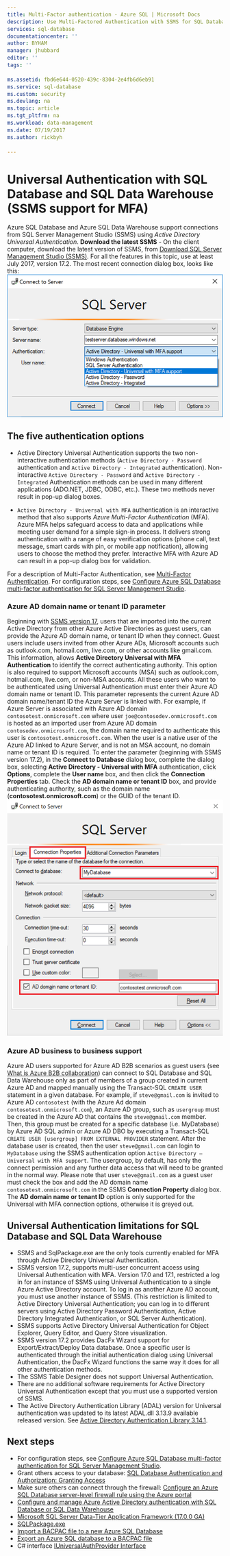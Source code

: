 ```yaml
---
title: Multi-Factor authentication - Azure SQL | Microsoft Docs
description: Use Multi-Factored Authentication with SSMS for SQL Database and SQL Data Warehouse.
services: sql-database
documentationcenter: ''
author: BYHAM
manager: jhubbard
editor: ''
tags: ''

ms.assetid: fbd6e644-0520-439c-8304-2e4fb6d6eb91
ms.service: sql-database
ms.custom: security
ms.devlang: na
ms.topic: article
ms.tgt_pltfrm: na
ms.workload: data-management
ms.date: 07/19/2017
ms.author: rickbyh

---
```

# Universal Authentication with SQL Database and SQL Data Warehouse (SSMS support for MFA)
Azure SQL Database and Azure SQL Data Warehouse support connections from SQL Server Management Studio (SSMS) using *Active Directory Universal Authentication*. 
**Download the latest SSMS** - On the client computer, download the latest version of SSMS, from [Download SQL Server Management Studio (SSMS)](https://msdn.microsoft.com/library/mt238290.aspx). For all the features in this topic, use at least July 2017, version 17.2.  The most recent connection dialog box, looks like this: 
  ![1mfa-universal-connect](./media/sql-database-ssms-mfa-auth/1mfa-universal-connect.png "Completes the User name box.")  

## The five authentication options  
- Active Directory Universal Authentication supports the two non-interactive authentication methods (`Active Directory - Password` authentication and `Active Directory - Integrated` authentication). Non-interactive `Active Directory - Password` and `Active Directory - Integrated` Authentication methods can be used in many different applications (ADO.NET, JDBC, ODBC, etc.). These two methods never result in pop-up dialog boxes.

- `Active Directory - Universal with MFA` authentication is an interactive method that also supports *Azure Multi-Factor Authentication* (MFA). Azure MFA helps safeguard access to data and applications while meeting user demand for a simple sign-in process. It delivers strong authentication with a range of easy verification options (phone call, text message, smart cards with pin, or mobile app notification), allowing users to choose the method they prefer. Interactive MFA with Azure AD can result in a pop-up dialog box for validation.

For a description of Multi-Factor Authentication, see [Multi-Factor Authentication](../multi-factor-authentication/multi-factor-authentication.md).
For configuration steps, see [Configure Azure SQL Database multi-factor authentication for SQL Server Management Studio](sql-database-ssms-mfa-authentication-configure.md).

### Azure AD domain name or tenant ID parameter   

Beginning with [SSMS version 17](https://docs.microsoft.com/sql/ssms/download-sql-server-management-studio-ssms), users that are imported into the current Active Directory from other Azure Active Directories as guest users, can provide the Azure AD domain name, or tenant ID when they connect. Guest users include users invited from other Azure ADs, Microsoft accounts such as outlook.com, hotmail.com, live.com, or other accounts like gmail.com. This information, allows **Active Directory Universal with MFA Authentication** to identify the correct authenticating authority. This option is also required to support Microsoft accounts (MSA) such as outlook.com, hotmail.com, live.com, or non-MSA accounts. All these users who want to be authenticated using Universal Authentication must enter their Azure AD domain name or tenant ID. This parameter represents the current Azure AD domain name/tenant ID the Azure Server is linked with. For example, if Azure Server is associated with Azure AD domain `contosotest.onmicrosoft.com` where user `joe@contosodev.onmicrosoft.com` is hosted as an imported user from Azure AD domain `contosodev.onmicrosoft.com`, the domain name required to authenticate this user is `contosotest.onmicrosoft.com`. When the user is a native user of the Azure AD linked to Azure Server, and is not an MSA account, no domain name or tenant ID is required. To enter the parameter (beginning with SSMS version 17.2), in the **Connect to Database** dialog box, complete the dialog box, selecting **Active Directory - Universal with MFA** authentication, click **Options**, complete the **User name** box, and then click the **Connection Properties** tab. Check the **AD domain name or tenant ID** box, and provide authenticating authority, such as the domain name (**contosotest.onmicrosoft.com**) or the GUID of the tenant ID.  
   ![mfa-tenant-ssms](./media/sql-database-ssms-mfa-auth/mfa-tenant-ssms.png)   

### Azure AD business to business support   
Azure AD users supported for Azure AD B2B scenarios as guest users (see [What is Azure B2B collaboration](../active-directory/active-directory-b2b-what-is-azure-ad-b2b.md)) can connect to SQL Database and SQL Data Warehouse only as part of members of a group created in current Azure AD and mapped manually using the Transact-SQL `CREATE USER` statement in a given database. For example, if `steve@gmail.com` is invited to Azure AD `contosotest` (with the Azure Ad domain `contosotest.onmicrosoft.com`), an Azure AD group, such as `usergroup` must be created in the Azure AD that contains the `steve@gmail.com` member. Then, this group must be created for a specific  database (i.e. MyDatabase) by Azure AD SQL admin or Azure AD DBO  by executing a Transact-SQL `CREATE USER [usergroup] FROM EXTERNAL PROVIDER` statement. After the database user is created, then the user `steve@gmail.com` can login to `MyDatabase` using the SSMS authentication option `Active Directory – Universal with MFA support`. The usergroup, by default, has only the connect permission and any further data access that will need to be granted in the normal way. Please note that user `steve@gmail.com` as a guest user must check the box and add the AD domain name `contosotest.onmicrosoft.com` in the SSMS **Connection Property** dialog box. The **AD domain name or tenant ID** option is only supported for the Universal with MFA connection options, otherwise it is greyed out.

## Universal Authentication limitations for SQL Database and SQL Data Warehouse
* SSMS and SqlPackage.exe are the only tools currently enabled for MFA through Active Directory Universal Authentication.
* SSMS version 17.2, supports multi-user concurrent access using Universal Authentication with MFA. Version 17.0 and 17.1, restricted a log in for an instance of SSMS using Universal Authentication to a single Azure Active Directory account. To log in as another Azure AD account, you must use another instance of SSMS. (This restriction is limited to Active Directory Universal Authentication; you can log in to different servers using Active Directory Password Authentication, Active Directory Integrated Authentication, or SQL Server Authentication).
* SSMS supports Active Directory Universal Authentication for Object Explorer, Query Editor, and Query Store visualization.
* SSMS version 17.2 provides DacFx Wizard support for Export/Extract/Deploy Data database. Once a specific user is authenticated through the initial authentication dialog using Universal Authentication, the DacFx Wizard functions the same way it does for all other authentication methods.
* The SSMS Table Designer does not support Universal Authentication.
* There are no additional software requirements for Active Directory Universal Authentication except that you must use a supported version of SSMS.  
* The Active Directory Authentication Library (ADAL) version for Universal authentication was updated to its latest ADAL.dll 3.13.9 available released version. See [Active Directory Authentication Library 3.14.1](http://www.nuget.org/packages/Microsoft.IdentityModel.Clients.ActiveDirectory/).


## Next steps

- For configuration steps, see [Configure Azure SQL Database multi-factor authentication for SQL Server Management Studio](sql-database-ssms-mfa-authentication-configure.md).
- Grant others access to your database: [SQL Database Authentication and Authorization: Granting Access](sql-database-manage-logins.md)  
- Make sure others can connect through the firewall: [Configure an Azure SQL Database server-level firewall rule using the Azure portal](sql-database-configure-firewall-settings.md)  
- [Configure and manage Azure Active Directory authentication with SQL Database or SQL Data Warehouse](sql-database-aad-authentication-configure.md)  
- [Microsoft SQL Server Data-Tier Application Framework (17.0.0 GA)](https://www.microsoft.com/download/details.aspx?id=55088)  
- [SQLPackage.exe](https://msdn.microsoft.com/library/hh550080.aspx)  
- [Import a BACPAC file to a new Azure SQL Database](../sql-database/sql-database-import.md)  
- [Export an Azure SQL database to a BACPAC file](../sql-database/sql-database-export.md)  
- C# interface [IUniversalAuthProvider Interface](https://msdn.microsoft.com/library/microsoft.sqlserver.dac.iuniversalauthprovider.aspx)  
